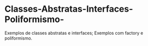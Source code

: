 # Classes-Abstratas-Interfaces-Poliformismo-
Exemplos de classes abstratas e interfaces;
Exemplos com factory e poliformismo.
